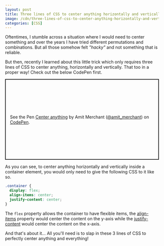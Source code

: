 ```yaml
---
layout: post
title: Three lines of CSS to center anything horizontally and vertically
image: /cdn/three-lines-of-css-to-center-anything-horizontally-and-vertically.png
categories: [CSS]
---
```


Oftentimes, I stumble across a situation where I would need to center something and over the years I have tried different permutations and combinations. But all those somehow felt *"hacky"* and not something that is reliable.

But then, recently I learned about this little trick which only requires three lines of CSS to center anything, horizontally and vertically. That too in a proper way! Check out the below CodePen first.

<p class="codepen" data-height="265" data-theme-id="dark" data-default-tab="css,result" data-user="amit_merchant" data-slug-hash="abmGzqo" style="height: 265px; box-sizing: border-box; display: flex; align-items: center; justify-content: center; border: 2px solid; margin: 1em 0; padding: 1em;" data-pen-title="Center anything">
  <span>See the Pen <a href="https://codepen.io/amit_merchant/pen/abmGzqo">
  Center anything</a> by Amit Merchant (<a href="https://codepen.io/amit_merchant">@amit_merchant</a>)
  on <a href="https://codepen.io">CodePen</a>.</span>
</p>
<script async src="https://cpwebassets.codepen.io/assets/embed/ei.js"></script>

As you can see, to center anything horizontally and vertically inside a container element, you would only need to give the following CSS to it like so.

```css
.container {
  display: flex;
  align-items: center;
  justify-content: center;
}
```

The `flex` property allows the container to have flexible items, the [align-items](https://developer.mozilla.org/en-US/docs/Web/CSS/align-items) property would center the content on the y-axis while the [justify-content](https://developer.mozilla.org/en-US/docs/Web/CSS/justify-content) would center the content on the x-axis.

And that's about it... All you'll need is to slap in these 3 lines of CSS to perfectly center anything and everything!